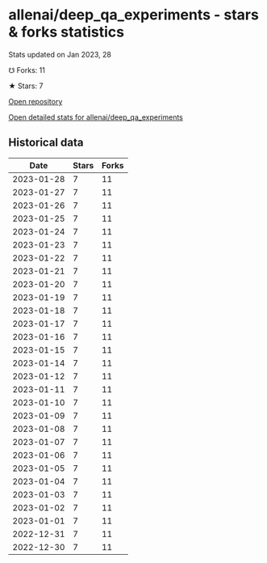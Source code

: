 # allenai/deep_qa_experiments - stars & forks statistics

Stats updated on Jan 2023, 28

☋ Forks: 11

★ Stars: 7

[Open repository](https://github.com/allenai/deep_qa_experiments)

[Open detailed stats for allenai/deep_qa_experiments](https://reviewgithub.com/rep/allenai/deep_qa_experiments)

## Historical data
| Date | Stars | Forks |
|------|-------|-------|
| 2023-01-28 | 7 | 11 | 
| 2023-01-27 | 7 | 11 | 
| 2023-01-26 | 7 | 11 | 
| 2023-01-25 | 7 | 11 | 
| 2023-01-24 | 7 | 11 | 
| 2023-01-23 | 7 | 11 | 
| 2023-01-22 | 7 | 11 | 
| 2023-01-21 | 7 | 11 | 
| 2023-01-20 | 7 | 11 | 
| 2023-01-19 | 7 | 11 | 
| 2023-01-18 | 7 | 11 | 
| 2023-01-17 | 7 | 11 | 
| 2023-01-16 | 7 | 11 | 
| 2023-01-15 | 7 | 11 | 
| 2023-01-14 | 7 | 11 | 
| 2023-01-12 | 7 | 11 | 
| 2023-01-11 | 7 | 11 | 
| 2023-01-10 | 7 | 11 | 
| 2023-01-09 | 7 | 11 | 
| 2023-01-08 | 7 | 11 | 
| 2023-01-07 | 7 | 11 | 
| 2023-01-06 | 7 | 11 | 
| 2023-01-05 | 7 | 11 | 
| 2023-01-04 | 7 | 11 | 
| 2023-01-03 | 7 | 11 | 
| 2023-01-02 | 7 | 11 | 
| 2023-01-01 | 7 | 11 | 
| 2022-12-31 | 7 | 11 | 
| 2022-12-30 | 7 | 11 | 

